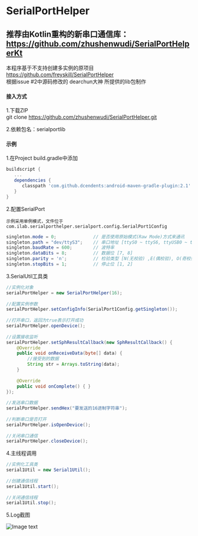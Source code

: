 # SerialPortHelper

## 推荐由Kotlin重构的新串口通信库：https://github.com/zhushenwudi/SerialPortHelperKt

本程序基于不支持创建多实例的原项目
https://github.com/freyskill/SerialPortHelper  
根据issue #2中源码修改的 dearchun大神 所提供的lib包制作  

#### 接入方式
1.下载ZIP  
git clone https://github.com/zhushenwudi/SerialPortHelper.git  

2.依赖包名：serialportlib  

#### 示例
1.在Project build.gradle中添加  
	
```groovy
buildscript {
   ...
   dependencies {
      classpath 'com.github.dcendents:android-maven-gradle-plugin:2.1'
   }
}
```
 
2.配置SerialPort

	示例采用单例模式，文件位于 com.ilab.serialporthelper.serialport.config.SerialPort1Config
	
```java
singleton.mode = 0;              // 是否使用原始模式(Raw Mode)方式来通讯
singleton.path = "dev/ttyS3";    // 串口地址 [ttyS0 ~ ttyS6, ttyUSB0 ~ ttyUSB4]
singleton.baudRate = 600;        // 波特率
singleton.dataBits = 8;          // 数据位 [7, 8]
singleton.parity = 'n';          // 检验类型 [N(无校验) ,E(偶校验), O(奇校验)] (大小写随意)
singleton.stopBits = 1;          // 停止位 [1, 2]
```

3.SerialUtil工具类

```java
//实例化对象
serialPortHelper = new SerialPortHelper(16);
	
//配置实例参数
serialPortHelper.setConfigInfo(SerialPort1Config.getSingleton());
	
//打开串口，返回为true表示打开成功
serialPortHelper.openDevice();
	
//设置接收监听
serialPortHelper.setSphResultCallback(new SphResultCallback() {
    @Override
    public void onReceiveData(byte[] data) {
    	//接受到的数据
    	String str = Arrays.toString(data);
    }
	
    @Override
    public void onComplete() { }
});
	
//发送串口数据
serialPortHelper.sendHex("要发送的16进制字符串");
	
//判断串口是否打开
serialPortHelper.isOpenDevice();
	
//关闭串口通信
serialPortHelper.closeDevice();
```
	
4.主线程调用

```java
//实例化工具类
serial1Util = new Serial1Util();
	
//创建通信线程
serial1Util.start();
	
//关闭通信线程
serial1Util.stop();
```

5.Log截图

![Image text](https://raw.githubusercontent.com/zhushenwudi/SerialPortHelper/master/example.png)
